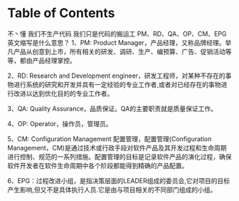 # Table of Contents



不丶懂
我们不生产代码 我们只是代码的搬运工
PM、RD、QA、OP、CM、EPG 英文缩写是什么意思？
1、PM: Product Manager，产品经理，又称品牌经理。举凡产品从创意到上市，所有相关的研发、调研、生产、编预算、广告、促销活动等等，都由产品经理掌控。



2、RD: Research and Development engineer，研发工程师，对某种不存在的事物进行系统的研究和开发并具有一定经验的专业工作者,或者对已经存在的事物进行改进以达到优化目的的专业工作者。



3、QA: Quality Assurance，品质保证。QA的主要职责就是质量保证工作。



4、OP: Operator，操作员，管理员。



5、CM: Configuration Management 配置管理，配置管理(Configuration Management，CM)是通过技术或行政手段对软件产品及其开发过程和生命周期进行控制、规范的一系列措施。配置管理的目标是记录软件产品的演化过程，确保软件开发者在软件生命周期中各个阶段都能得到精确的产品配置。



6、EPG：过程改进小组，是指决策层面的LEADER组成的委员会,它对项目的目标产生影响,但又不是具体执行人员.它是由与项目相关的不同部门组成的小组。
